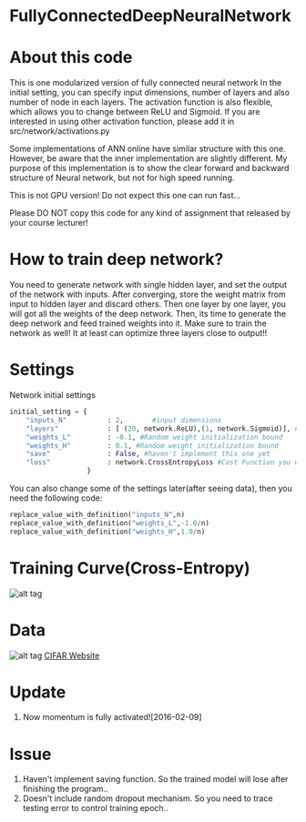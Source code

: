 # FullyConnectedDeepNeuralNetwork

About this code
===
This is one modularized version of fully connected neural network
In the initial setting, you can specify input dimensions, number of layers and
also number of node in each layers. The activation function is also flexible,
which allows you to change between ReLU and Sigmoid. If you are interested in
using other activation function, please add it in src/network/activations.py

Some implementations of ANN online have similar structure with this one. However,
be aware that the inner implementation are slightly different. My purpose of this
implementation is to show the clear forward and backward structure of Neural
network, but not for high speed running.

This is not GPU version! Do not expect this one can run fast...

Please DO NOT copy this code for any kind of assignment that released by your
course lecturer! 

How to train deep network?
===
You need to generate network with single hidden layer, and set the output of the 
network with inputs. After converging, store the weight matrix from input to
hidden layer and discard others. Then one layer by one layer, you will got all the
weights of the deep network. Then, its time to generate the deep network and feed
trained weights into it. Make sure to train the network as well! It at least can
optimize three layers close to output!!

Settings
===
Network initial settings
```python
initial_setting = {
    "inputs_N"          : 2,       #input dimensions
    "layers"            : [ (20, network.ReLU),(1, network.Sigmoid)], #(number of node, type of nonlinear function)
    "weights_L"         : -0.1, #Random weight initialization bound    
    "weights_H"         : 0.1, #Random weight initialization bound      
    "save"              : False, #haven't implement this one yet  
    "loss"              : network.CrossEntropyLoss #Cost Function you want to use Cross-Entropy or Mean Squared Error 
                   }
```

You can also change some of the settings later(after seeing data), then you need the following code:
```python
replace_value_with_definition("inputs_N",n)
replace_value_with_definition("weights_L",-1.0/n)
replace_value_with_definition("weights_H",1.0/n)
```

Training Curve(Cross-Entropy)
===
![alt tag](https://github.com/wuga214/FullyConnectedDeepNeuralNetwork/blob/master/Train.png)

Data
===
![alt tag](https://github.com/wuga214/FullyConnectedDeepNeuralNetwork/blob/master/DATA.png)
[CIFAR Website](https://www.cs.toronto.edu/~kriz/cifar.html)

Update
===
1. Now momentum is fully activated![2016-02-09]

Issue
===
1. Haven't implement saving function. So the trained model will lose after finishing the program..
2. Doesn't include random dropout mechanism. So you need to trace testing error to control training epoch..

